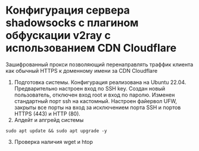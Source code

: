 # Конфигурация сервера shadowsocks c плагином обфускации v2ray c использованием CDN Cloudflare
Зашифрованный прокси позволяющий перенаправлять траффик клиента как обычный HTTPS к доменному имени за CDN Cloudflare

1. Подготовка системы.
Конфигурация реализована на Ubuntu 22.04. Предварительно настроен вход по SSH key. Создан новый пользователь, отключен вход root и вход по паролю. Изменен стандартный порт ssh на кастомный. Настроен файервол UFW, закрыты все порты на вход за исключением порта SSH и портов HTTPS (443) и HTTP (80).
2. Апдейт и апгрейд системы
  
  `sudo apt update && sudo apt upgrade -y`

3. Проверка наличия wget и htop
